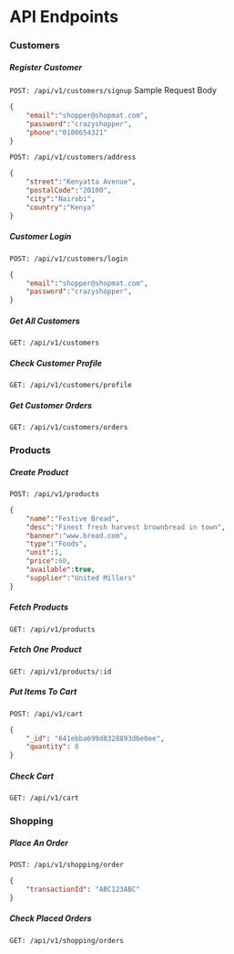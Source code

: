 # API Endpoints
### Customers
##### Register Customer
`POST: /api/v1/customers/signup`
Sample Request Body
```json
{
    "email":"shopper@shopmat.com", 
    "password":"crazyshopper", 
    "phone":"0100654321"
}
```
`POST: /api/v1/customers/address`
```json
{
    "street":"Kenyatta Avenue", 
    "postalCode":"20100", 
    "city":"Nairobi", 
    "country":"Kenya"
}
```
##### Customer Login
`POST: /api/v1/customers/login`
```json
{
    "email":"shopper@shopmat.com", 
    "password":"crazyshopper", 
}
```
##### Get All Customers
`GET: /api/v1/customers`

##### Check Customer Profile
`GET: /api/v1/customers/profile`
##### Get Customer Orders
`GET: /api/v1/customers/orders`

### Products
##### Create Product
`POST: /api/v1/products`
```json
{
    "name":"Festive Bread", 
    "desc":"Finest fresh harvest brownbread in town", 
    "banner":"www.bread.com",
    "type":"Foods",
    "unit":1,
    "price":60,
    "available":true,
    "supplier":"United Millers"
}
```
##### Fetch Products
`GET: /api/v1/products`
##### Fetch One Product
`GET: /api/v1/products/:id`
##### Put Items To Cart
`POST: /api/v1/cart`
```json
{
    "_id": "641ebba699d8328893d6e0ee", 
    "quantity": 8
}
```
##### Check Cart
`GET: /api/v1/cart`

### Shopping
##### Place An Order
`POST: /api/v1/shopping/order`
```json
{
    "transactionId": "ABC123ABC"
}
```
##### Check Placed Orders
`GET: /api/v1/shopping/orders`
